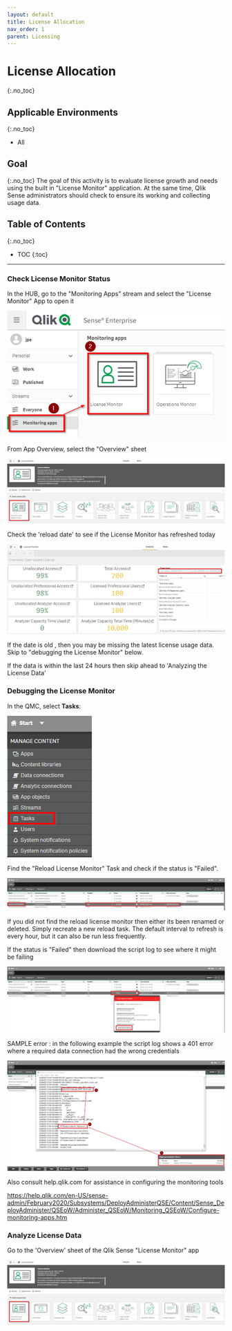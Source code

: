 ```yaml
---
layout: default
title: License Allocation
nav_order: 1
parent: Licensing
---
```


# License Allocation <i class="fas fa-tools fa-xs" title="Tooling | Pre-Built Solutions"></i> <i class="fas fa-dolly-flatbed fa-xs" title="Shipped | Native Capability"></i> 
{:.no_toc}

## Applicable Environments 
{:.no_toc}
- All

## Goal
{:.no_toc}
The goal of this activity is to evaluate license growth and needs using the built in "License Monitor" application. At the same time, Qlik Sense administrators should check to ensure its working and collecting usage data. 

## Table of Contents
{:.no_toc}

* TOC
{:toc}
-------------------------

### Check License Monitor Status <i class="fas fa-dolly-flatbed fa-xs" title="Shipped | Native Capability"></i> 

In the HUB, go to the "Monitoring Apps" stream and select the "License Monitor" App to open it

[![Analyze_Audit_License_Allocations_HUB_Monitoring_Apps_License_Monitor.png](images/Analyze_Audit_License_Allocations_HUB_Monitoring_Apps_License_Monitor.png)](https://raw.githubusercontent.com/qs-admin-guide/qs-admin-guide/master/docs/license/images/Analyze_Audit_License_Allocations_HUB_Monitoring_Apps_License_Monitor.png)

From App Overview, select the "Overview" sheet

[![Analyze_Audit_License_Allocations_HUB_License_Monitor_App_Overview.png](images/Analyze_Audit_License_Allocations_HUB_License_Monitor_App_Overview.png)](https://raw.githubusercontent.com/qs-admin-guide/qs-admin-guide/master/docs/license/images/Analyze_Audit_License_Allocations_HUB_License_Monitor_App_Overview.png)

Check the 'reload date' to see if the License Monitor has refreshed today

[![Analyze_Audit_License_Allocations_HUB_License_Monitor_Overview_Date.png](images/Analyze_Audit_License_Allocations_HUB_License_Monitor_Overview_Date.png)](https://raw.githubusercontent.com/qs-admin-guide/qs-admin-guide/master/docs/license/images/Analyze_Audit_License_Allocations_HUB_License_Monitor_Overview_Date.png)

If the date is old , then you may be missing the latest license usage data. Skip to "debugging the License Monitor" below. 

If the data is within the last 24 hours then skip ahead to 'Analyzing the License Data' 



### Debugging the License Monitor <i class="fas fa-dolly-flatbed fa-xs" title="Shipped | Native Capability"></i> 

In the QMC, select **Tasks**:

[![Analyze_Audit_License_Allocations_QMC_START_TASKS_Highlighted.png](images/Analyze_Audit_License_Allocations_QMC_START_TASKS_Highlighted.png)](https://raw.githubusercontent.com/qs-admin-guide/qs-admin-guide/master/docs/license/images/Analyze_Audit_License_Allocations_QMC_START_TASKS_Highlighted.png)

Find the "Reload License Monitor" Task and check if the status is "Failed". 

[![Analyze_Audit_License_Allocations_QMC_TASKS_Reload_License_Monitor_SUCCESS.png](images/Analyze_Audit_License_Allocations_QMC_TASKS_Reload_License_Monitor_SUCCESS.png)](https://raw.githubusercontent.com/qs-admin-guide/qs-admin-guide/master/docs/license/images/Analyze_Audit_License_Allocations_QMC_TASKS_Reload_License_Monitor_SUCCESS.png)

If you did not find the reload license monitor then either its been renamed or deleted. Simply recreate a new reload task. The default interval to refresh is every hour, but it can also be run less frequently. 

If the status is "Failed" then download the script log to see where it might be failing

[![Analyze_Audit_License_Allocations_QMC_TASKS_Reload_License_Monitor_FAILED.png](images/Analyze_Audit_License_Allocations_QMC_TASKS_Reload_License_Monitor_FAILED.png)](https://raw.githubusercontent.com/qs-admin-guide/qs-admin-guide/master/docs/license/images/Analyze_Audit_License_Allocations_QMC_TASKS_Reload_License_Monitor_FAILED.png)

SAMPLE error :  in the following example the script log shows a 401 error where a required data connection had the wrong credentials

[![Analyze_Audit_License_Allocations_QMC_TASKS_Reload_License_Monitor_FAILED_Sample.png](images/Analyze_Audit_License_Allocations_QMC_TASKS_Reload_License_Monitor_FAILED_Sample.png)](https://raw.githubusercontent.com/qs-admin-guide/qs-admin-guide/master/docs/license/images/Analyze_Audit_License_Allocations_QMC_TASKS_Reload_License_Monitor_FAILED_Sample.png)

Also consult help.qlik.com for assistance in configuring the monitoring tools

https://help.qlik.com/en-US/sense-admin/February2020/Subsystems/DeployAdministerQSE/Content/Sense_DeployAdminister/QSEoW/Administer_QSEoW/Monitoring_QSEoW/Configure-monitoring-apps.htm


### Analyze License Data <i class="fas fa-dolly-flatbed fa-xs" title="Shipped | Native Capability"></i> 

Go to the 'Overview' sheet of the Qlik Sense "License Monitor" app

[![Analyze_Audit_License_Allocations_HUB_License_Monitor_App_Overview.png](images/Analyze_Audit_License_Allocations_HUB_License_Monitor_App_Overview.png)](https://raw.githubusercontent.com/qs-admin-guide/qs-admin-guide/master/docs/license/images/Analyze_Audit_License_Allocations_HUB_License_Monitor_App_Overview.png)








